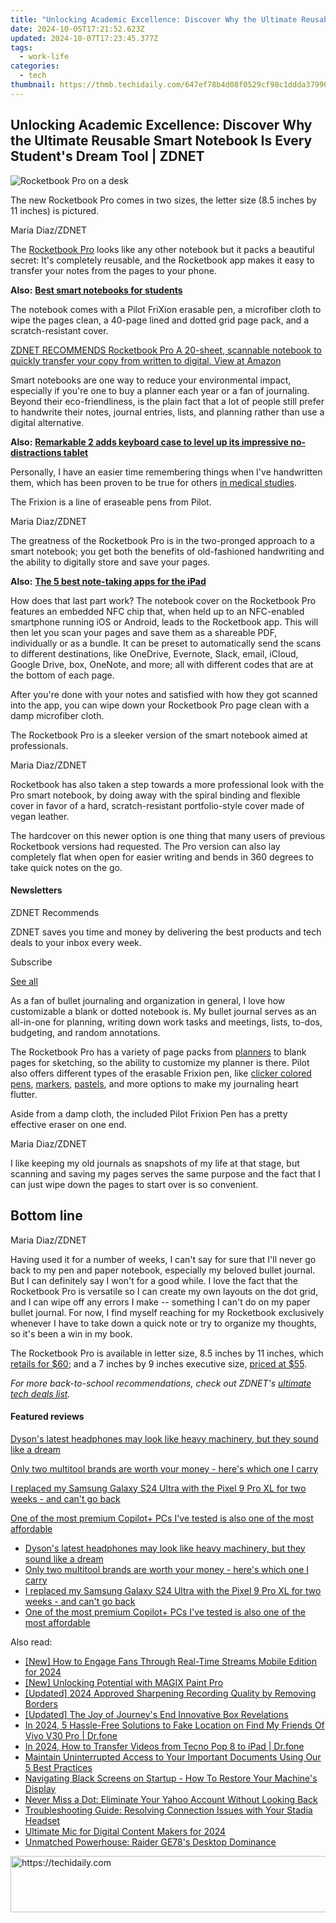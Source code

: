 ```yaml
---
title: "Unlocking Academic Excellence: Discover Why the Ultimate Reusable Smart Notebook Is Every Student's Dream Tool | ZDNET"
date: 2024-10-05T17:21:52.623Z
updated: 2024-10-07T17:23:45.377Z
tags:
  - work-life
categories:
  - tech
thumbnail: https://thmb.techidaily.com/647ef78b4d08f0529cf98c1ddda37990b536ba3daaeb866103686a0f1d6cb404.jpg
---
```


## Unlocking Academic Excellence: Discover Why the Ultimate Reusable Smart Notebook Is Every Student's Dream Tool | ZDNET

![Rocketbook Pro on a desk](https://www.zdnet.com/a/img/resize/89e012f4635a9c4bfdfb5a1b2e67357c10935854/2023/03/10/98da614d-34a5-4438-af00-0b8b75e7d707/rocker.jpg?auto=webp&width=1280)

The new Rocketbook Pro comes in two sizes, the letter size (8.5 inches by 11 inches) is pictured.

Maria Diaz/ZDNET

The [Rocketbook Pro](https://buy.geni.us/Proxy.ashx?TSID=368250&GR%5FURL=https%3A%2F%2Fwww.amazon.com%2FRocketbook-Smart-Notebook-Scannable-Office%2Fdp%2FB0BHBYMV93%3Ftag%3Dzd-buy-button-20%26ascsubtag%3D%5F%5FCOM%5FCLICK%5FID%5F%5F%7C9410281c-db7f-4b78-83b2-a6f4a4860f00%7Cdtp&dtb=1) looks like any other notebook but it packs a beautiful secret: It's completely reusable, and the Rocketbook app makes it easy to transfer your notes from the pages to your phone. 

**Also:** [**Best smart notebooks for students**](https://www.zdnet.com/article/best-smart-notebook/)

The notebook comes with a Pilot FriXion erasable pen, a microfiber cloth to wipe the pages clean, a 40-page lined and dotted grid page pack, and a scratch-resistant cover.

[ZDNET RECOMMENDS Rocketbook Pro A 20-sheet, scannable notebook to quickly transfer your copy from written to digital. View at Amazon](https://buy.geni.us/Proxy.ashx?TSID=368250&GR%5FURL=https%3A%2F%2Fwww.amazon.com%2FRocketbook-Smart-Notebook-Scannable-Office%2Fdp%2FB0BHBYMV93%3Ftag%3Dzd-buy-button-20%26ascsubtag%3D%5F%5FCOM%5FCLICK%5FID%5F%5F%7C9410281c-db7f-4b78-83b2-a6f4a4860f00%7Cdtp&dtb=1)

Smart notebooks are one way to reduce your environmental impact, especially if you're one to buy a planner each year or a fan of journaling. Beyond their eco-friendliness, is the plain fact that a lot of people still prefer to handwrite their notes, journal entries, lists, and planning rather than use a digital alternative. 

**Also:** [**Remarkable 2 adds keyboard case to level up its impressive no-distractions tablet**](https://www.zdnet.com/article/remarkable-2-type-folio-keyboard-case/)

Personally, I have an easier time remembering things when I've handwritten them, which has been proven to be true for others [in medical studies](https://www.frontiersin.org/articles/10.3389/fnbeh.2021.634158/full). 

The Frixion is a line of eraseable pens from Pilot.

Maria Diaz/ZDNET

The greatness of the Rocketbook Pro is in the two-pronged approach to a smart notebook; you get both the benefits of old-fashioned handwriting and the ability to digitally store and save your pages. 

**Also:** [**The 5 best note-taking apps for the iPad**](https://www.zdnet.com/article/best-note-taking-app-for-ipad/)

How does that last part work? The notebook cover on the Rocketbook Pro features an embedded NFC chip that, when held up to an NFC-enabled smartphone running iOS or Android, leads to the Rocketbook app. This will then let you scan your pages and save them as a shareable PDF, individually or as a bundle. It can be preset to automatically send the scans to different destinations, like OneDrive, Evernote, Slack, email, iCloud, Google Drive, box, OneNote, and more; all with different codes that are at the bottom of each page. 

After you're done with your notes and satisfied with how they got scanned into the app, you can wipe down your Rocketbook Pro page clean with a damp microfiber cloth. 

The Rocketbook Pro is a sleeker version of the smart notebook aimed at professionals.

Maria Diaz/ZDNET

Rocketbook has also taken a step towards a more professional look with the Pro smart notebook, by doing away with the spiral binding and flexible cover in favor of a hard, scratch-resistant portfolio-style cover made of vegan leather. 

The hardcover on this newer option is one thing that many users of previous Rocketbook versions had requested. The Pro version can also lay completely flat when open for easier writing and bends in 360 degrees to take quick notes on the go. 

#### Newsletters

ZDNET Recommends

ZDNET saves you time and money by delivering the best products and tech deals to your inbox every week.

 Subscribe

[See all](https://www.zdnet.com/newsletters/)

As a fan of bullet journaling and organization in general, I love how customizable a blank or dotted notebook is. My bullet journal serves as an all-in-one for planning, writing down work tasks and meetings, lists, to-dos, budgeting, and random annotations. 

The Rocketbook Pro has a variety of page packs from [planners](https://buy.geni.us/Proxy.ashx?TSID=368250&GR%5FURL=https%3A%2F%2Fwww.amazon.com%2Fdp%2FB0B48K5SF8%3Ftag%3Dzd-buy-button-20%26ascsubtag%3D%5F%5FCOM%5FCLICK%5FID%5F%5F%7C9410281c-db7f-4b78-83b2-a6f4a4860f00%7Cdtp&dtb=1) to blank pages for sketching, so the ability to customize my planner is there. Pilot also offers different types of the erasable Frixion pen, like [clicker colored pens](https://buy.geni.us/Proxy.ashx?TSID=368250&GR%5FURL=https%3A%2F%2Fwww.amazon.com%2FRetractable-Erasable-Assorted-Mistakes-Disappear%2Fdp%2FB07D9Z7GYL%3Ftag%3Dzd-buy-button-20%26ascsubtag%3D%5F%5FCOM%5FCLICK%5FID%5F%5F%7C9410281c-db7f-4b78-83b2-a6f4a4860f00%7Cdtp&dtb=1), [markers](https://buy.geni.us/Proxy.ashx?TSID=368250&GR%5FURL=https%3A%2F%2Fwww.amazon.com%2FPilot-Fineliner-Erasable-Assorted-11452%2Fdp%2FB07KBPGR2T%3Ftag%3Dzd-buy-button-20%26ascsubtag%3D%5F%5FCOM%5FCLICK%5FID%5F%5F%7C9410281c-db7f-4b78-83b2-a6f4a4860f00%7Cdtp&dtb=1), [pastels](https://buy.geni.us/Proxy.ashx?TSID=368250&GR%5FURL=https%3A%2F%2Fwww.amazon.com%2FFriXion-Erasable-Highlighters-Assorted-16258%2Fdp%2FB08W2HT4HN%3Ftag%3Dzd-buy-button-20%26ascsubtag%3D%5F%5FCOM%5FCLICK%5FID%5F%5F%7C9410281c-db7f-4b78-83b2-a6f4a4860f00%7Cdtp&dtb=1), and more options to make my journaling heart flutter.

Aside from a damp cloth, the included Pilot Frixion Pen has a pretty effective eraser on one end.

Maria Diaz/ZDNET

I like keeping my old journals as snapshots of my life at that stage, but scanning and saving my pages serves the same purpose and the fact that I can just wipe down the pages to start over is so convenient.

## Bottom line

Maria Diaz/ZDNET

Having used it for a number of weeks, I can't say for sure that I'll never go back to my pen and paper notebook, especially my beloved bullet journal. But I can definitely say I won't for a good while. I love the fact that the Rocketbook Pro is versatile so I can create my own layouts on the dot grid, and I can wipe off any errors I make -- something I can't do on my paper bullet journal. For now, I find myself reaching for my Rocketbook exclusively whenever I have to take down a quick note or try to organize my thoughts, so it's been a win in my book. 

The Rocketbook Pro is available in letter size, 8.5 inches by 11 inches, which [retails for $60](https://buy.geni.us/Proxy.ashx?TSID=368250&GR%5FURL=https%3A%2F%2Fwww.amazon.com%2FRocketbook-Smart-Notebook-Scannable-Office%2Fdp%2FB0BHBYMV93%3Ftag%3Dzd-buy-button-20%26ascsubtag%3D%5F%5FCOM%5FCLICK%5FID%5F%5F%7C9410281c-db7f-4b78-83b2-a6f4a4860f00%7Cdtp&dtb=1); and a 7 inches by 9 inches executive size, [priced at $55](https://buy.geni.us/Proxy.ashx?TSID=368250&GR%5FURL=https%3A%2F%2Fwww.amazon.com%2FRocketbook-Smart-Notebook-Scannable-Office%2Fdp%2FB0BHBZCY3W%3Ftag%3Dzd-buy-button-20%26ascsubtag%3D%5F%5FCOM%5FCLICK%5FID%5F%5F%7C9410281c-db7f-4b78-83b2-a6f4a4860f00%7Cdtp&dtb=1).

_For more back-to-school recommendations, check out ZDNET's [ultimate tech deals list](https://www.zdnet.com/article/best-back-to-school-deals-2023/)._

#### Featured reviews

[Dyson's latest headphones may look like heavy machinery, but they sound like a dream](https://www.zdnet.com/article/i-tested-dysons-500-flagship-headphones-and-theyre-more-competitive-than-expected/ "Dyson's latest headphones may look like heavy machinery, but they sound like a dream")

[Only two multitool brands are worth your money - here's which one I carry](https://www.zdnet.com/article/only-two-multitool-brands-are-worth-your-money-heres-which-one-i-carry/ "Only two multitool brands are worth your money - here's which one I carry")

[I replaced my Samsung Galaxy S24 Ultra with the Pixel 9 Pro XL for two weeks - and can't go back](https://www.zdnet.com/article/i-replaced-my-samsung-galaxy-s24-ultra-with-the-pixel-9-pro-xl-for-two-weeks-and-cant-go-back/ "I replaced my Samsung Galaxy S24 Ultra with the Pixel 9 Pro XL for two weeks - and can't go back")

[One of the most premium Copilot+ PCs I've tested is also one of the most affordable](https://www.zdnet.com/article/one-of-the-most-premium-copilot-pcs-ive-tested-is-also-one-of-the-most-affordable/ "One of the most premium Copilot+ PCs I've tested is also one of the most affordable")

* [Dyson's latest headphones may look like heavy machinery, but they sound like a dream](https://www.zdnet.com/article/i-tested-dysons-500-flagship-headphones-and-theyre-more-competitive-than-expected/ "Dyson's latest headphones may look like heavy machinery, but they sound like a dream")
* [Only two multitool brands are worth your money - here's which one I carry](https://www.zdnet.com/article/only-two-multitool-brands-are-worth-your-money-heres-which-one-i-carry/ "Only two multitool brands are worth your money - here's which one I carry")
* [I replaced my Samsung Galaxy S24 Ultra with the Pixel 9 Pro XL for two weeks - and can't go back](https://www.zdnet.com/article/i-replaced-my-samsung-galaxy-s24-ultra-with-the-pixel-9-pro-xl-for-two-weeks-and-cant-go-back/ "I replaced my Samsung Galaxy S24 Ultra with the Pixel 9 Pro XL for two weeks - and can't go back")
* [One of the most premium Copilot+ PCs I've tested is also one of the most affordable](https://www.zdnet.com/article/one-of-the-most-premium-copilot-pcs-ive-tested-is-also-one-of-the-most-affordable/ "One of the most premium Copilot+ PCs I've tested is also one of the most affordable")

<ins class="adsbygoogle"
     style="display:block"
     data-ad-format="autorelaxed"
     data-ad-client="ca-pub-7571918770474297"
     data-ad-slot="1223367746"></ins>

<ins class="adsbygoogle"
     style="display:block"
     data-ad-client="ca-pub-7571918770474297"
     data-ad-slot="8358498916"
     data-ad-format="auto"
     data-full-width-responsive="true"></ins>

<span class="atpl-alsoreadstyle">Also read:</span>
<div><ul>
<li><a href="https://facebook-video-content.techidaily.com/new-how-to-engage-fans-through-real-time-streams-mobile-edition-for-2024/"><u>[New] How to Engage Fans Through Real-Time Streams Mobile Edition for 2024</u></a></li>
<li><a href="https://fox-cloud.techidaily.com/new-unlocking-potential-with-magix-paint-pro/"><u>[New] Unlocking Potential with MAGIX Paint Pro</u></a></li>
<li><a href="https://video-screen-grab.techidaily.com/updated-2024-approved-sharpening-recording-quality-by-removing-borders/"><u>[Updated] 2024 Approved Sharpening Recording Quality by Removing Borders</u></a></li>
<li><a href="https://some-guidance.techidaily.com/updated-the-joy-of-journeys-end-innovative-box-revelations/"><u>[Updated] The Joy of Journey's End Innovative Box Revelations</u></a></li>
<li><a href="https://change-location.techidaily.com/in-2024-5-hassle-free-solutions-to-fake-location-on-find-my-friends-of-vivo-v30-pro-drfone-by-drfone-virtual-android/"><u>In 2024, 5 Hassle-Free Solutions to Fake Location on Find My Friends Of Vivo V30 Pro | Dr.fone</u></a></li>
<li><a href="https://android-transfer.techidaily.com/in-2024-how-to-transfer-videos-from-tecno-pop-8-to-ipad-drfone-by-drfone-transfer-from-android-transfer-from-android/"><u>In 2024, How to Transfer Videos from Tecno Pop 8 to iPad | Dr.fone</u></a></li>
<li><a href="https://techno-recovery.techidaily.com/maintain-uninterrupted-access-to-your-important-documents-using-our-5-best-practices/"><u>Maintain Uninterrupted Access to Your Important Documents Using Our 5 Best Practices</u></a></li>
<li><a href="https://techno-recovery.techidaily.com/navigating-black-screens-on-startup-how-to-restore-your-machines-display/"><u>Navigating Black Screens on Startup - How To Restore Your Machine's Display</u></a></li>
<li><a href="https://techno-recovery.techidaily.com/never-miss-a-dot-eliminate-your-yahoo-account-without-looking-back/"><u>Never Miss a Dot: Eliminate Your Yahoo Account Without Looking Back</u></a></li>
<li><a href="https://techno-recovery.techidaily.com/troubleshooting-guide-resolving-connection-issues-with-your-stadia-headset/"><u>Troubleshooting Guide: Resolving Connection Issues with Your Stadia Headset</u></a></li>
<li><a href="https://facebook-video-footage.techidaily.com/ultimate-mic-for-digital-content-makers-for-2024/"><u>Ultimate Mic for Digital Content Makers for 2024</u></a></li>
<li><a href="https://games-able.techidaily.com/unmatched-powerhouse-raider-ge78s-desktop-dominance/"><u>Unmatched Powerhouse: Raider GE78's Desktop Dominance</u></a></li>
</ul></div>

<!-- affiliate ads begin -->
<a href="https://appsumo.8odi.net/c/5597632/2144298/7443" target="_top" id="2144298">
  <img src="//a.impactradius-go.com/display-ad/7443-2144298" border="0" alt="https://techidaily.com" width="728" height="90"/>
</a>
<img height="0" width="0" src="https://appsumo.8odi.net/i/5597632/2144298/7443" style="position:absolute;visibility:hidden;" border="0" />
<!-- affiliate ads end -->

